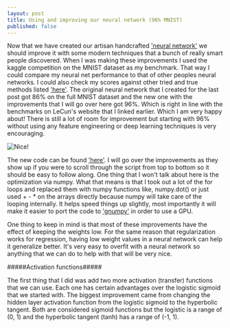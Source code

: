 ```yaml
---
layout: post
title: Using and improving our neural network (96% MNIST)
published: false
---
```


Now that we have created our artisan handcrafted ['neural network'](http://databoys.github.io/Feedforward/) we should improve it with some modern techniques that a bunch of really smart people discovered. When I was making these improvements I used the kaggle competition on the MNIST dataset as my benchmark. That way I could compare my neural net performance to that of other peoples neural networks. I could also check my scores against other tried and true methods listed ['here'](http://yann.lecun.com/exdb/mnist/). The original neural network that I created for the last post got 86% on the full MNIST dataset and the new one with the improvements that I will go over here got 96%. Which is right in line with the benchmarks on LeCun's website that I linked earlier. Which I am very happy about! There is still a lot of room for improvement but starting with 96% without using any feature engineering or deep learning techniques is very encouraging. 

![Nice!](http://i.imgur.com/ciWzoO3.png "Nice!")

The new code can be found ['here'](https://github.com/FlorianMuellerklein/Machine-Learning/blob/master/MultiLayerPerceptron.py). I will go over the improvements as they show up if you were to scroll through the script from top to bottom so it should be easy to follow along. One thing that I won't talk about here is the optimization via numpy. What that means is that I took out a lot of the for loops and replaced them with numpy functions like, numpy.dot() or just used + - * on the arrays directly because numpy will take care of the looping internally. It helps speed things up slightly, most importantly it will make it easier to port the code to ['gnumpy'](http://www.cs.toronto.edu/~tijmen/gnumpy.html) in order to use a GPU.

One thing to keep in mind is that most of these improvements have the effect of keeping the weights low. For the same reason that regularization works for regression, having low weight values in a neural network can help it generalize better. It's very easy to overfit with a neural network so anything that we can do to help with that will be very nice.

#####Activation functions#####

The first thing that I did was add two more activation (transfer) functions that we can use. Each one has certain advantages over the logistic sigmoid that we started with. The biggest improvement came from changing the hidden layer activation function from the logistic sigmoid to the hyperbolic tangent. Both are considered sigmoid functions but the logistic is a range of (0, 1) and the hyperbolic tangent (tanh) has a range of (-1, 1). 